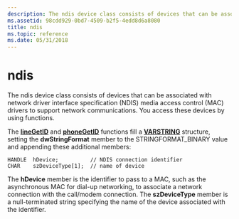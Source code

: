 ```yaml
---
description: The ndis device class consists of devices that can be associated with network driver interface specification (NDIS) media access control (MAC) drivers to support network communications. You access these devices by using functions.
ms.assetid: 98cdd929-0bd7-4509-b2f5-4edd8d6a8080
title: ndis
ms.topic: reference
ms.date: 05/31/2018
---
```


# ndis

The ndis device class consists of devices that can be associated with network driver interface specification (NDIS) media access control (MAC) drivers to support network communications. You access these devices by using functions.

The [**lineGetID**](/windows/desktop/api/Tapi/nf-tapi-linegetid) and [**phoneGetID**](/windows/desktop/api/Tapi/nf-tapi-phonegetid) functions fill a [**VARSTRING**](/windows/desktop/api/Tapi/ns-tapi-varstring) structure, setting the **dwStringFormat** member to the STRINGFORMAT\_BINARY value and appending these additional members:

``` syntax
HANDLE  hDevice;          // NDIS connection identifier
CHAR    szDeviceType[1];  // name of device 
```

The **hDevice** member is the identifier to pass to a MAC, such as the asynchronous MAC for dial-up networking, to associate a network connection with the call/modem connection. The **szDeviceType** member is a null-terminated string specifying the name of the device associated with the identifier.

 

 



